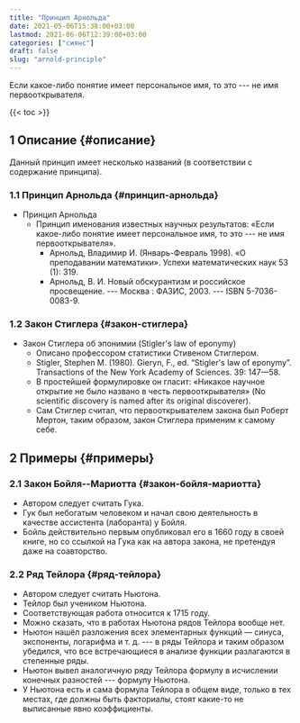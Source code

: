 ```yaml
---
title: "Принцип Арнольда"
date: 2021-05-06T15:38:00+03:00
lastmod: 2021-06-06T12:39:00+03:00
categories: ["сиянс"]
draft: false
slug: "arnold-principle"
---
```


Если какое-либо понятие имеет персональное имя, то это --- не имя первооткрывателя.

<!--more-->

{{< toc >}}


## <span class="section-num">1</span> Описание {#описание}

Данный принцип имеет несколько названий (в соответствии с содержание принципа).


### <span class="section-num">1.1</span> Принцип Арнольда {#принцип-арнольда}

-   Принцип Арнольда
    -   Принцип именования известных научных результатов: «Если какое-либо понятие имеет персональное имя, то это --- не имя первооткрывателя».
        -   Арнольд, Владимир И. (Январь-Февраль 1998). «О преподавании математики». Успехи математических наук 53 (1): 319.
        -   Арнольд, В. И. Новый обскурантизм и российское просвещение. --- Москва : ФАЗИС, 2003. --- ISBN 5-7036-0083-9.


### <span class="section-num">1.2</span> Закон Стиглера {#закон-стиглера}

-   Закон Стиглера об эпонимии (Stigler's law of eponymy)
    -   Описано профессором статистики Стивеном Стиглером.
    -   Stigler, Stephen M. (1980). Gieryn, F., ed. “Stigler's law of eponymy”. Transactions of the New York Academy of Sciences. 39: 147—58.
    -   В простейшей формулировке он гласит: «Никакое научное открытие не было названо в честь первооткрывателя» (No scientific discovery is named after its original discoverer).
    -   Сам Стиглер считал, что первооткрывателем закона был Роберт Мертон, таким образом, закон Стиглера применим к самому себе.


## <span class="section-num">2</span> Примеры {#примеры}


### <span class="section-num">2.1</span> Закон Бойля--Мариотта {#закон-бойля-мариотта}

-   Автором следует считать Гука.
-   Гук был небогатым человеком и начал свою деятельность в качестве ассистента (лаборанта) у Бойля.
-   Бойль действительно первым опубликовал его в 1660 году в своей книге, но со ссылкой на Гука как на автора закона, не претендуя даже на соавторство.


### <span class="section-num">2.2</span> Ряд Тейлора {#ряд-тейлора}

-   Автором следует считать Ньютона.
-   Тейлор был учеником Ньютона.
-   Соответствующая работа относится к 1715 году.
-   Можно сказать, что в работах Ньютона рядов Тейлора вообще нет.
-   Ньютон нашёл разложения всех элементарных функций — синуса, экспоненты, логарифма и т. д. --- в ряды Тейлора и таким образом убедился, что все встречающиеся в анализе функции разлагаются в степенные ряды.
-   Ньютон вывел аналогичную ряду Тейлора формулу в исчислении конечных разностей --- формулу Ньютона.
-   У Ньютона есть и сама формула Тейлора в общем виде, только в тех местах, где должны быть факториалы, стоят какие-то не выписанные явно коэффициенты.
